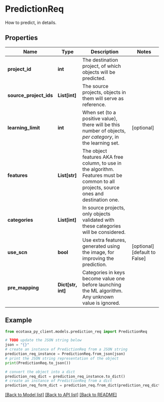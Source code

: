 # PredictionReq

How to predict, in details.

## Properties

Name | Type | Description | Notes
------------ | ------------- | ------------- | -------------
**project_id** | **int** | The destination project, of which objects will be predicted. | 
**source_project_ids** | **List[int]** | The source projects, objects in them will serve as reference. | 
**learning_limit** | **int** | When set (to a positive value), there will be this number  of objects, _per category_, in the learning set. | [optional] 
**features** | **List[str]** | The object features AKA free column, to use in the algorithm. Features must be common to all projects, source ones and destination one. | 
**categories** | **List[int]** | In source projects, only objects validated with these categories will be considered. | 
**use_scn** | **bool** | Use extra features, generated using the image, for improving the prediction. | [optional] [default to False]
**pre_mapping** | **Dict[str, int]** | Categories in keys become value one before launching the ML algorithm. Any unknown value is ignored. | 

## Example

```python
from ecotaxa_py_client.models.prediction_req import PredictionReq

# TODO update the JSON string below
json = "{}"
# create an instance of PredictionReq from a JSON string
prediction_req_instance = PredictionReq.from_json(json)
# print the JSON string representation of the object
print(PredictionReq.to_json())

# convert the object into a dict
prediction_req_dict = prediction_req_instance.to_dict()
# create an instance of PredictionReq from a dict
prediction_req_form_dict = prediction_req.from_dict(prediction_req_dict)
```
[[Back to Model list]](../README.md#documentation-for-models) [[Back to API list]](../README.md#documentation-for-api-endpoints) [[Back to README]](../README.md)


